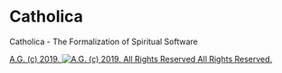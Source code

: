 # Catholica
Catholica - The Formalization of Spiritual Software

[A.G. (c) 2019. ![A.G. (c) 2019. All Rights Reserved](https://historiotheque.files.wordpress.com/2016/11/ag_signature_official_2015_50px_cropped.jpg) All Rights Reserved.](http://alexgagnon.com)
